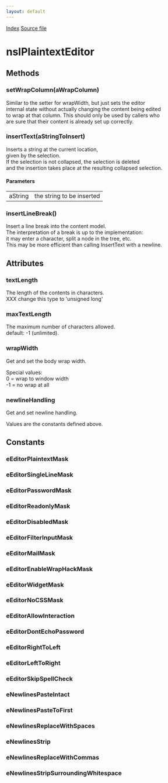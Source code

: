 ```yaml
---
layout: default
---
```

<div id='links'><a href="../index.html">Index</a>
<a href="http://dxr.mozilla.org/mozilla-central/source/editor/nsIPlaintextEditor.idl">Source file</a>
</div>

# nsIPlaintextEditor #

## Methods ##

### setWrapColumn(aWrapColumn) ###
  
Similar to the setter for wrapWidth, but just sets the editor  
internal state without actually changing the content being edited  
to wrap at that column.  This should only be used by callers who  
are sure that their content is already set up correctly.  
  

### insertText(aStringToInsert) ###
  
Inserts a string at the current location,  
given by the selection.  
If the selection is not collapsed, the selection is deleted  
and the insertion takes place at the resulting collapsed selection.  
  
  

#### Parameters ####

<table>

<tr>
<td>aString</td>
<td>the string to be inserted  
</td>
</tr>

</table>

### insertLineBreak() ###
  
Insert a line break into the content model.  
The interpretation of a break is up to the implementation:  
it may enter a character, split a node in the tree, etc.  
This may be more efficient than calling InsertText with a newline.  
  

## Attributes ##

### textLength ###
  
The length of the contents in characters.  
XXX change this type to 'unsigned long'  
  

### maxTextLength ###
  
The maximum number of characters allowed.  
  default: -1 (unlimited).  
  

### wrapWidth ###
 Get and set the body wrap width.  
  
Special values:  
   0 = wrap to window width  
  -1 = no wrap at all  
  

### newlineHandling ###
 Get and set newline handling.  
  
 Values are the constants defined above.  
  

## Constants ##

### eEditorPlaintextMask ###

### eEditorSingleLineMask ###

### eEditorPasswordMask ###

### eEditorReadonlyMask ###

### eEditorDisabledMask ###

### eEditorFilterInputMask ###

### eEditorMailMask ###

### eEditorEnableWrapHackMask ###

### eEditorWidgetMask ###

### eEditorNoCSSMask ###

### eEditorAllowInteraction ###

### eEditorDontEchoPassword ###

### eEditorRightToLeft ###

### eEditorLeftToRight ###

### eEditorSkipSpellCheck ###

### eNewlinesPasteIntact ###

### eNewlinesPasteToFirst ###

### eNewlinesReplaceWithSpaces ###

### eNewlinesStrip ###

### eNewlinesReplaceWithCommas ###

### eNewlinesStripSurroundingWhitespace ###
